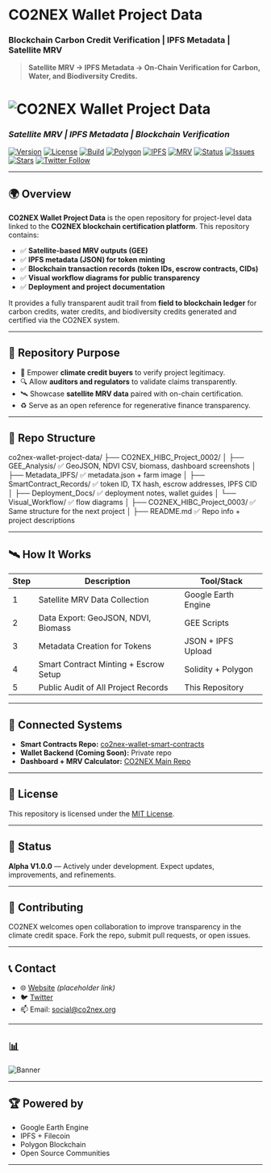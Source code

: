 <!-- META TAGS FOR SEO -->
# CO2NEX Wallet Project Data
### Blockchain Carbon Credit Verification | IPFS Metadata | Satellite MRV

> **Satellite MRV → IPFS Metadata → On-Chain Verification for Carbon, Water, and Biodiversity Credits.**
<meta name="description" content="CO2NEX Wallet Project Data — Satellite-based MRV, IPFS metadata, and blockchain token records for transparent carbon and water credit certification.">
<meta name="keywords" content="CO2NEX, carbon credits, blockchain, Polygon, MRV, IPFS, climate-tech, water credits, regenerative finance, nature-based solutions">
<meta property="og:title" content="CO2NEX Wallet Project Data">
<meta property="og:description" content="Satellite MRV + IPFS Metadata + Blockchain Verification = Transparent Climate Solutions.">
<meta property="og:image" content="https://your-banner-image-url.com/banner.png">
<meta property="og:url" content="https://github.com/CO2NEX-Wallet/co2nex-wallet-project-data">
<meta name="twitter:card" content="summary_large_image">

# ![CO2NEX Wallet Project Data](https://co2nex.org/wp-content/uploads/2025/06/CO2NEX-ECO-WALLET-HIBC-CARBON-WATER-CREDITS.png)

### *Satellite MRV | IPFS Metadata | Blockchain Verification*

[![Version](https://img.shields.io/badge/version-1.0.0--alpha-blue.svg)]()
[![License](https://img.shields.io/badge/license-MIT-green.svg)]()
[![Build](https://img.shields.io/badge/build-passing-brightgreen)]()
[![Polygon](https://img.shields.io/badge/blockchain-Polygon-purple)]()
[![IPFS](https://img.shields.io/badge/storage-IPFS-blue)]()
[![MRV](https://img.shields.io/badge/MRV-Satellite-green)]()
[![Status](https://img.shields.io/badge/status-Active-blue)]()
[![Issues](https://img.shields.io/github/issues/CO2NEX-Wallet/co2nex-wallet-project-data)]()
[![Stars](https://img.shields.io/github/stars/CO2NEX-Wallet/co2nex-wallet-project-data?style=social)]()
[![Twitter Follow](https://img.shields.io/twitter/follow/CO2NEX?style=social)](https://twitter.com/CO2NEX)

---

## 🌍 Overview

**CO2NEX Wallet Project Data** is the open repository for project-level data linked to the **CO2NEX blockchain certification platform**. This repository contains:

- ✅ **Satellite-based MRV outputs (GEE)**
- ✅ **IPFS metadata (JSON) for token minting**
- ✅ **Blockchain transaction records (token IDs, escrow contracts, CIDs)**
- ✅ **Visual workflow diagrams for public transparency**
- ✅ **Deployment and project documentation**

It provides a fully transparent audit trail from **field to blockchain ledger** for carbon credits, water credits, and biodiversity credits generated and certified via the CO2NEX system.

---

## 🚀 Repository Purpose

- 🌱 Empower **climate credit buyers** to verify project legitimacy.
- 🔍 Allow **auditors and regulators** to validate claims transparently.
- 🛰️ Showcase **satellite MRV data** paired with on-chain certification.
- ♻️ Serve as an open reference for regenerative finance transparency.

---

## 🔗 Repo Structure

co2nex-wallet-project-data/
├── CO2NEX_HIBC_Project_0002/
│   ├── GEE_Analysis/            ✅ GeoJSON, NDVI CSV, biomass, dashboard screenshots
│   ├── Metadata_IPFS/           ✅ metadata.json + farm image
│   ├── SmartContract_Records/   ✅ token ID, TX hash, escrow addresses, IPFS CID
│   ├── Deployment_Docs/         ✅ deployment notes, wallet guides
│   └── Visual_Workflow/         ✅ flow diagrams
│
├── CO2NEX_HIBC_Project_0003/    ✅ Same structure for the next project
│
├── README.md                    ✅ Repo info + project descriptions

---

## 🛰️ How It Works

| Step | Description                              | Tool/Stack             |
|------|-------------------------------------------|------------------------|
| 1    | Satellite MRV Data Collection             | Google Earth Engine    |
| 2    | Data Export: GeoJSON, NDVI, Biomass       | GEE Scripts            |
| 3    | Metadata Creation for Tokens              | JSON + IPFS Upload     |
| 4    | Smart Contract Minting + Escrow Setup     | Solidity + Polygon     |
| 5    | Public Audit of All Project Records       | This Repository        |

---

## 🔗 Connected Systems

- **Smart Contracts Repo:** [co2nex-wallet-smart-contracts](https://github.com/CO2NEX-Wallet/co2nex-wallet-smart-contracts)  
- **Wallet Backend (Coming Soon):** Private repo  
- **Dashboard + MRV Calculator:** [CO2NEX Main Repo](https://github.com/CO2NEX)  

---

## 📄 License

This repository is licensed under the [MIT License](LICENSE).

---

## 🚧 Status

**Alpha V1.0.0** — Actively under development. Expect updates, improvements, and refinements.

---

## 🌟 Contributing

CO2NEX welcomes open collaboration to improve transparency in the climate credit space. Fork the repo, submit pull requests, or open issues.

---

## 📞 Contact

- 🌐 [Website](https://co2nex.org) *(placeholder link)*  
- 🐦 [Twitter](https://twitter.com/CO2NEX)  
- 📫 Email: social@co2nex.org  

---

## 📊

![Banner](https://co2nex.org/wp-content/uploads/2025/06/CO2NEX-ECO-WALLET-HIBC-CARBON-WATER-CREDITS.png)

---

## 🏆 Powered by

- Google Earth Engine  
- IPFS + Filecoin  
- Polygon Blockchain  
- Open Source Communities  

---
